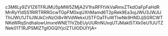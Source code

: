 c3M6Ly9ZV1Z6TFRJMU5pMW5ZMjA2V1hsRFFtVkVaRmxZTkdOaFpFaHdRMnRyYldSS1RIRTRRRGcwTGpFM0xqUXhMamd6T2pRek9Ea3ojJWU3JWJlJThlJWU1JTliJWJkCnNzOi8vWVdWekxUSTFOaTFuWTIwNk9HNDJjSGRCWTNKeWRqSndhalowUmxreWNETlVZbEUyUURnNUxqUTJMakl5TXk0eU1UUTZNek01T1RJPSMlZTglOGQlYjclZTUlODUlYjA=
